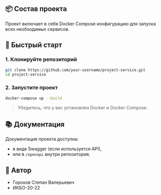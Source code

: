 ## 📦 Состав проекта

Проект включает в себя Docker Compose конфигурацию для запуска всех необходимых сервисов.

## 🚀 Быстрый старт

### 1. Клонируйте репозиторий

```bash
git clone https://github.com/your-username/project-service.git
cd project-service
```

### 2. Запустите проект

```bash
docker-compose up --build
```

> Убедитесь, что у вас установлен Docker и Docker Compose.

## 📚 Документация

Документация проекта доступна:
- в виде Swagger (если используется API),
- или в `/openapi` внутри репозитория.

## 📝 Автор

- Горохов Степан Валерьевич
- ИКБО-20-22
